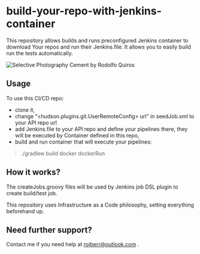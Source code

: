 # build-your-repo-with-jenkins-container

This repository allows builds and runs preconfigured Jenkins container to download Your repos and run their Jenkins.file.
It allows you to easily build run the tests automatically.

![Selective Photography Cement by Rodolfo Quiros](./img/pexels-rodolfo-quirós-2219024.jpg)

## Usage

To use this CI/CD repo:

- clone it,
- change "<hudson.plugins.git.UserRemoteConfig> url" in seedJob.xml to your API repo url
- add Jenkins.file to your API repo and define your pipelines there, they will be executed by Container defined in this repo,
- build and run container that will execute your pipelines:

> ./gradlew build docker dockerRun

## How it works?

The createJobs.groovy files will be used by Jenkins job DSL plugin to create build/test job.

This repository uses Infrastructure as a Code philosophy, setting everything beforehand up.

## Need further support?

Contact me if you need help at rojberr@outlook.com .
